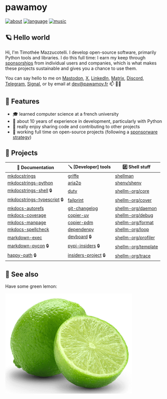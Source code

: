 # pawamoy

[![about](https://img.shields.io/badge/docs-about-708FCC.svg?style=flat)](https://pawamoy.github.io/about)
[![language](https://img.shields.io/badge/language-ACGT-white.svg?style=flat)](https://en.wikipedia.org/wiki/DNA)
[![music](https://img.shields.io/badge/music-breakcore-708FCC.svg?style=flat)](https://www.youtube.com/watch?v=5IzuEw8ZZ1A)

## 🪐 Hello world

Hi, I'm Timothée Mazzucotelli.
I develop open-source software, primarily Python tools and libraries.
I do this full time: I earn my keep through [sponsorships](https://github.com/sponsors/pawamoy)
from individual users and companies,
which is what makes these projects sustainable
and gives you a chance to use them.

You can say hello to me on
[Mastodon](https://fosstodon.org/@pawamoy),
[X](https://x.com/pawamoy),
[LinkedIn](https://www.linkedin.com/in/tmazzucotelli/),
[Matrix](https://matrix.to/#/@pawamoy:matrix.org),
[Discord](https://discordapp.com/users/393362331494776833),
[Telegram](https://t.me/pawamoy),
[Signal](https://signal.me/#eu/NBYY34FhSLL4A54k52+pI2It8qVBQy/pYDQBt+qxNej1IHVuqppNvKURTQuwrTXP),
or by email at dev@pawamoy.fr 📫 👋🏼

## 🌱 Features

- 🎓 learned computer science at a french university
- 🐍 about 10 years of experience in development, particularly with Python
- 🎠 really enjoy sharing code and contributing to other projects
- 👔 working full time on open-source projects
  (following a [sponsorware strategy](https://pawamoy.github.io/insiders))

## 🌲 Projects

📘 Documentation | 🪛 [Developer] tools | #️⃣ Shell stuff
---------------- | ------------------ | --------------------
[mkdocstrings](https://github.com/mkdocstrings/mkdocstrings) | [griffe](https://github.com/mkdocstrings/griffe) | [shellman](https://github.com/pawamoy/)
[mkdocstrings-python](https://github.com/mkdocstrings/python) | [aria2p](https://github.com/pawamoy/aria2p) | [shenv/shenv](https://github.com/shenv/)
[mkdocstrings-shell](https://github.com/mkdocstrings/shell) 🔒 | [duty](https://github.com/pawamoy/duty) | [shellm-org/core](https://github.com/shellm-org/core)
[mkdocstrings-typescript](https://github.com/mkdocstrings/typescript) 🔒 | [failprint](https://github.com/pawamoy/failprint) | [shellm-org/cover](https://github.com/shellm-org/cover)
[mkdocs-autorefs](https://github.com/mkdocstrings/autorefs) | [git-changelog](https://github.com/pawamoy/git-changelog) | [shellm-org/daemon](https://github.com/shellm-org/daemon)
[mkdocs-coverage](https://github.com/pawamoy/mkdocs-coverage) | [copier-uv](https://github.com/pawamoy/copier-uv) | [shellm-org/debug](https://github.com/shellm-org/debug)
[mkdocs-manpage](https://github.com/pawamoy/mkdocs-manpage) | [copier-pdm](https://github.com/pawamoy/copier-pdm) | [shellm-org/format](https://github.com/shellm-org/format)
[mkdocs-spellcheck](https://github.com/pawamoy/mkdocs-spellcheck) | [dependenpy](https://github.com/pawamoy/dependenpy) | [shellm-org/loop](https://github.com/shellm-org/loop)
[markdown-exec](https://github.com/pawamoy/markdown-exec) | [devboard](https://github.com/pawamoy/devboard) 🔒 | [shellm-org/profiler](https://github.com/shellm-org/profiler)
[markdown-pycon](https://github.com/pawamoy/markdown-pycon) 🔒 | [pypi-insiders](https://github.com/pawamoy/pypi-insiders) 🔒 | [shellm-org/template](https://github.com/shellm-org/template)
[happy-path](https://github.com/pawamoy/happy-path) 🔒 | [insiders-project](https://github.com/pawamoy/insiders-project) 🔒 | [shellm-org/trace](https://github.com/shellm-org/trace)

## 🍋 See also

Have some green lemon:

![green lemon](green_lemon.png)
